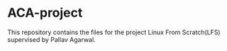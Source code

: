 # ACA-project
This repository contains the files for the project Linux From Scratch(LFS) supervised by Pallav Agarwal.
